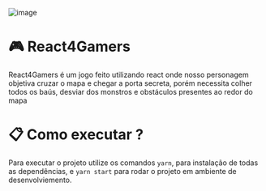 ![image](https://i.ibb.co/pwxfPxZ/react-game.png)

# 🎮 React4Gamers

React4Gamers é um jogo feito utilizando react onde nosso personagem objetiva cruzar o mapa e chegar a porta secreta, porém necessita colher todos os baús, desviar dos monstros e obstáculos presentes ao redor do mapa 

# 📋 Como executar ?

Para executar o projeto utilize os comandos `yarn`, para instalação de todas as dependências, e `yarn start` para rodar o projeto em ambiente de desenvolviemento.
